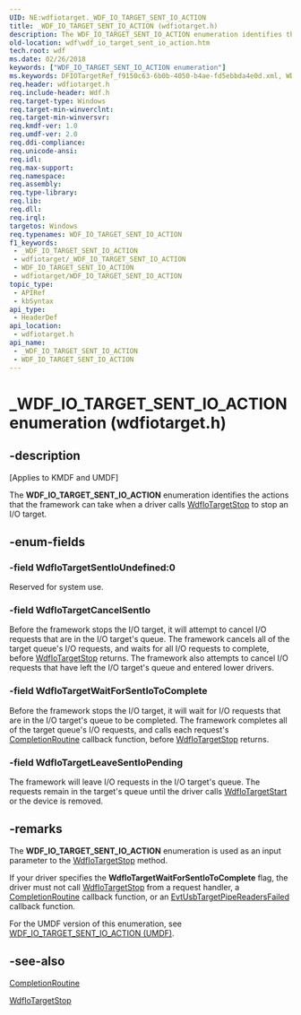 ```yaml
---
UID: NE:wdfiotarget._WDF_IO_TARGET_SENT_IO_ACTION
title: _WDF_IO_TARGET_SENT_IO_ACTION (wdfiotarget.h)
description: The WDF_IO_TARGET_SENT_IO_ACTION enumeration identifies the actions that the framework can take when a driver calls WdfIoTargetStop to stop an I/O target.
old-location: wdf\wdf_io_target_sent_io_action.htm
tech.root: wdf
ms.date: 02/26/2018
keywords: ["WDF_IO_TARGET_SENT_IO_ACTION enumeration"]
ms.keywords: DFIOTargetRef_f9150c63-6b0b-4050-b4ae-fd5ebbda4e0d.xml, WDF_IO_TARGET_SENT_IO_ACTION, WDF_IO_TARGET_SENT_IO_ACTION enumeration, WdfIoTargetCancelSentIo, WdfIoTargetLeaveSentIoPending, WdfIoTargetSentIoUndefined, WdfIoTargetWaitForSentIoToComplete, _WDF_IO_TARGET_SENT_IO_ACTION, kmdf.wdf_io_target_sent_io_action, wdf.wdf_io_target_sent_io_action, wdfiotarget/WDF_IO_TARGET_SENT_IO_ACTION, wdfiotarget/WdfIoTargetCancelSentIo, wdfiotarget/WdfIoTargetLeaveSentIoPending, wdfiotarget/WdfIoTargetSentIoUndefined, wdfiotarget/WdfIoTargetWaitForSentIoToComplete
req.header: wdfiotarget.h
req.include-header: Wdf.h
req.target-type: Windows
req.target-min-winverclnt: 
req.target-min-winversvr: 
req.kmdf-ver: 1.0
req.umdf-ver: 2.0
req.ddi-compliance: 
req.unicode-ansi: 
req.idl: 
req.max-support: 
req.namespace: 
req.assembly: 
req.type-library: 
req.lib: 
req.dll: 
req.irql: 
targetos: Windows
req.typenames: WDF_IO_TARGET_SENT_IO_ACTION
f1_keywords:
 - _WDF_IO_TARGET_SENT_IO_ACTION
 - wdfiotarget/_WDF_IO_TARGET_SENT_IO_ACTION
 - WDF_IO_TARGET_SENT_IO_ACTION
 - wdfiotarget/WDF_IO_TARGET_SENT_IO_ACTION
topic_type:
 - APIRef
 - kbSyntax
api_type:
 - HeaderDef
api_location:
 - wdfiotarget.h
api_name:
 - _WDF_IO_TARGET_SENT_IO_ACTION
 - WDF_IO_TARGET_SENT_IO_ACTION
---
```


# _WDF_IO_TARGET_SENT_IO_ACTION enumeration (wdfiotarget.h)


## -description

<p class="CCE_Message">[Applies to KMDF and UMDF]</p>

The <b>WDF_IO_TARGET_SENT_IO_ACTION</b> enumeration identifies the actions that the framework can take when a driver calls <a href="/windows-hardware/drivers/ddi/wdfiotarget/nf-wdfiotarget-wdfiotargetstop">WdfIoTargetStop</a> to stop an I/O target.

## -enum-fields

### -field WdfIoTargetSentIoUndefined:0

Reserved for system use.

### -field WdfIoTargetCancelSentIo

Before the framework stops the I/O target, it will attempt to cancel I/O requests that are in the I/O target's queue. The framework cancels all of the target queue's I/O requests, and waits for all I/O requests to complete, before <a href="/windows-hardware/drivers/ddi/wdfiotarget/nf-wdfiotarget-wdfiotargetstop">WdfIoTargetStop</a> returns. The framework also attempts to cancel I/O requests that have left the I/O target's queue and entered lower drivers.

### -field WdfIoTargetWaitForSentIoToComplete

Before the framework stops the I/O target, it will wait for I/O requests that are in the I/O target's queue to be completed. The framework completes all of the target queue's I/O requests, and calls each request's <a href="/windows-hardware/drivers/ddi/wdfrequest/nc-wdfrequest-evt_wdf_request_completion_routine">CompletionRoutine</a> callback function, before <a href="/windows-hardware/drivers/ddi/wdfiotarget/nf-wdfiotarget-wdfiotargetstop">WdfIoTargetStop</a> returns.

### -field WdfIoTargetLeaveSentIoPending

The framework will leave I/O requests in the I/O target's queue. The requests remain in the target's queue until the driver calls <a href="/windows-hardware/drivers/ddi/wdfiotarget/nf-wdfiotarget-wdfiotargetstart">WdfIoTargetStart</a> or the device is removed.

## -remarks

The <b>WDF_IO_TARGET_SENT_IO_ACTION</b> enumeration is used as an input parameter to the <a href="/windows-hardware/drivers/ddi/wdfiotarget/nf-wdfiotarget-wdfiotargetstop">WdfIoTargetStop</a> method.

If your driver specifies the <b>WdfIoTargetWaitForSentIoToComplete</b> flag, the driver must not call <a href="/windows-hardware/drivers/ddi/wdfiotarget/nf-wdfiotarget-wdfiotargetstop">WdfIoTargetStop</a> from a request handler, a <a href="/windows-hardware/drivers/ddi/wdfrequest/nc-wdfrequest-evt_wdf_request_completion_routine">CompletionRoutine</a> callback function, or an <a href="/windows-hardware/drivers/ddi/wdfusb/nc-wdfusb-evt_wdf_usb_readers_failed">EvtUsbTargetPipeReadersFailed</a> callback function.

For the UMDF version of this enumeration, see <a href="/windows-hardware/drivers/ddi/wdfiotarget/ne-wdfiotarget-_wdf_io_target_sent_io_action">WDF_IO_TARGET_SENT_IO_ACTION (UMDF)</a>.

## -see-also

<a href="/windows-hardware/drivers/ddi/wdfrequest/nc-wdfrequest-evt_wdf_request_completion_routine">CompletionRoutine</a>



<a href="/windows-hardware/drivers/ddi/wdfiotarget/nf-wdfiotarget-wdfiotargetstop">WdfIoTargetStop</a>

